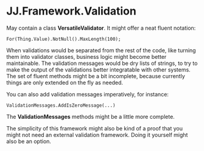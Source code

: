 ﻿JJ.Framework.Validation
=======================

May contain a class __VersatileValidator__. It might offer a neat fluent notation:

	For(Thing.Value).NotNull().MaxLength(100);

When validations would be separated from the rest of the code, like turning them into validator classes, 
business logic might become better maintainable. The validation messages would be dry lists of strings, 
to try to make the output of the validations better integratable with other systems. 
The set of fluent methods might be a bit incomplete, because currently things are only extended on the fly as needed. 

You can also add validation messages imperatively, for instance:

	ValidationMessages.AddIsZeroMessage(...)

The __ValidationMessages__ methods might be a little more complete.

The simplicity of this framework might also be kind of a proof that you might not need an external validation framework. Doing it yourself might also be an option.